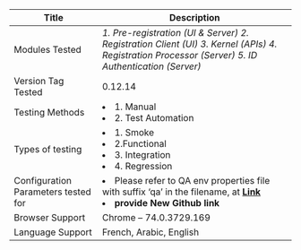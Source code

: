 

|Title	|Description|
|------|------|
|Modules Tested|<i> 1. Pre-registration (UI & Server) <i> 2.	Registration Client (UI) <i> 3. Kernel (APIs) <i> 4. Registration Processor (Server) <i> 5.	ID Authentication (Server)|
| Version Tag Tested|	0.12.14|
|Testing Methods| <li> 1. Manual <li> 2. Test Automation|
|Types of testing|<li>	1. Smoke <li> 2.Functional <li> 3. Integration <li> 4.	Regression|
|Configuration Parameters tested for|<li> Please refer to QA env properties file with suffix ‘qa’ in the filename, at [**Link**](/mosip/mosip-configuration/tree/master/config) <li> **provide New Github link**|
|Browser Support|Chrome – 74.0.3729.169|
|Language Support|French, Arabic, English|


